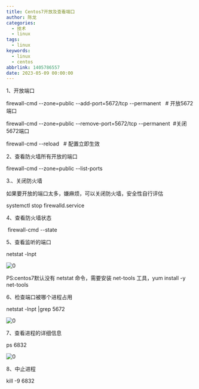```yaml
---
title: Centos7开放及查看端口
author: 陈龙
categories:
  - 技术
  - linux
tags:
  - linux
keywords:
  - linux
  - centos
abbrlink: 1405786557
date: 2023-05-09 00:00:00
---
```

1、开放端口

firewall-cmd --zone=public --add-port=5672/tcp --permanent   # 开放5672端口

firewall-cmd --zone=public --remove-port=5672/tcp --permanent  #关闭5672端口

firewall-cmd --reload   # 配置立即生效

2、查看防火墙所有开放的端口

firewall-cmd --zone=public --list-ports

3.、关闭防火墙

如果要开放的端口太多，嫌麻烦，可以关闭防火墙，安全性自行评估

systemctl stop firewalld.service

4、查看防火墙状态

 firewall-cmd --state

5、查看监听的端口

netstat -lnpt

![0](bab49f1b0d38565213b7dae52f9a16c8_MD5.png)

PS:centos7默认没有 netstat 命令，需要安装 net-tools 工具，yum install -y net-tools

6、检查端口被哪个进程占用

netstat -lnpt |grep 5672

![0](3c8ae59cd93099060c7c10ff9b35c9d5_MD5.png)

7、查看进程的详细信息

ps 6832

![0](14be86afb1183986d5bdcc6373b68160_MD5.png)

8、中止进程

kill -9 6832